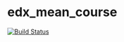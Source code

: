 # edx_mean_course

[![Build Status](https://travis-ci.org/ukrorion/edx_mean_course.svg?branch=master)](https://travis-ci.org/ukrorion/edx_mean_course)
